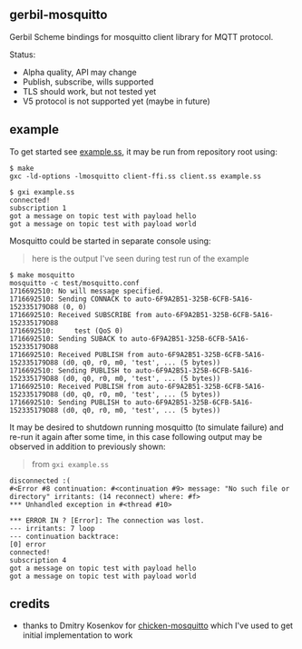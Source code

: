 ## gerbil-mosquitto

Gerbil Scheme bindings for mosquitto client library for MQTT protocol.

Status:

- Alpha quality, API may change
- Publish, subscribe, wills supported
- TLS should work, but not tested yet
- V5 protocol is not supported yet (maybe in future)


## example

To get started see [example.ss](./example.ss), it may be run from repository root using:

```console
$ make
gxc -ld-options -lmosquitto client-ffi.ss client.ss example.ss
```

```console
$ gxi example.ss
connected!
subscription 1
got a message on topic test with payload hello
got a message on topic test with payload world
```

Mosquitto could be started in separate console using:

> here is the output I've seen during test run of the example

```console
$ make mosquitto
mosquitto -c test/mosquitto.conf
1716692510: No will message specified.
1716692510: Sending CONNACK to auto-6F9A2B51-325B-6CFB-5A16-152335179D88 (0, 0)
1716692510: Received SUBSCRIBE from auto-6F9A2B51-325B-6CFB-5A16-152335179D88
1716692510:     test (QoS 0)
1716692510: Sending SUBACK to auto-6F9A2B51-325B-6CFB-5A16-152335179D88
1716692510: Received PUBLISH from auto-6F9A2B51-325B-6CFB-5A16-152335179D88 (d0, q0, r0, m0, 'test', ... (5 bytes))
1716692510: Sending PUBLISH to auto-6F9A2B51-325B-6CFB-5A16-152335179D88 (d0, q0, r0, m0, 'test', ... (5 bytes))
1716692510: Received PUBLISH from auto-6F9A2B51-325B-6CFB-5A16-152335179D88 (d0, q0, r0, m0, 'test', ... (5 bytes))
1716692510: Sending PUBLISH to auto-6F9A2B51-325B-6CFB-5A16-152335179D88 (d0, q0, r0, m0, 'test', ... (5 bytes))
```

It may be desired to shutdown running mosquitto (to simulate failure) and re-run it again after some time,
in this case following output may be observed in addition to previously shown:

> from `gxi example.ss`

```console
disconnected :(
#<Error #8 continuation: #<continuation #9> message: "No such file or directory" irritants: (14 reconnect) where: #f>
*** Unhandled exception in #<thread #10>

*** ERROR IN ? [Error]: The connection was lost.
--- irritants: 7 loop
--- continuation backtrace:
[0] error
connected!
subscription 4
got a message on topic test with payload hello
got a message on topic test with payload world
```

## credits

- thanks to Dmitry Kosenkov for [chicken-mosquitto](https://github.com/Junker/chicken-mosquitto) which I've used to get initial implementation to work
